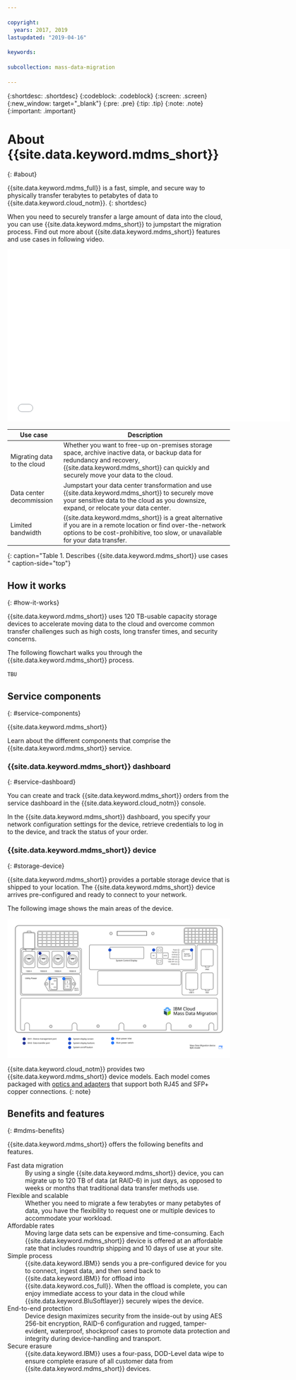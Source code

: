 ```yaml
---

copyright:
  years: 2017, 2019
lastupdated: "2019-04-16"

keywords:

subcollection: mass-data-migration

---
```


{:shortdesc: .shortdesc}
{:codeblock: .codeblock}
{:screen: .screen}
{:new_window: target="_blank"}
{:pre: .pre}
{:tip: .tip}
{:note: .note}
{:important: .important}


# About {{site.data.keyword.mdms_short}}
{: #about}

{{site.data.keyword.mdms_full}} is a fast, simple, and secure way to physically transfer terabytes to petabytes of data to {{site.data.keyword.cloud_notm}}.
{: shortdesc}

When you need to securely transfer a large amount of data into the cloud, you can use {{site.data.keyword.mdms_short}} to jumpstart the migration process. Find out more about {{site.data.keyword.mdms_short}} features and use cases in following video.

<iframe class="embed-responsive-item" id="youtubeplayer" title="Mass Data Migration provides a fast, simple and secure way to transfer data to the IBM Cloud" type="text/html" width="640" height="390" src="//www.youtube.com/embed/eNSlUoswvss?rel=0" frameborder="0" webkitallowfullscreen mozallowfullscreen allowfullscreen> </iframe>


| Use case | Description |
| --- | --- |
| Migrating data to the cloud | Whether you want to free-up on-premises storage space, archive inactive data, or backup data for redundancy and recovery, {{site.data.keyword.mdms_short}} can quickly and securely move your data to the cloud. |
| Data center decommission | Jumpstart your data center transformation and use {{site.data.keyword.mdms_short}} to securely move your sensitive data to the cloud as you downsize, expand, or relocate your data center. |
| Limited bandwidth | {{site.data.keyword.mdms_short}} is a great alternative if you are in a remote location or find over-the-network options to be cost-prohibitive, too slow, or unavailable for your data transfer. |
{: caption="Table 1. Describes {{site.data.keyword.mdms_short}} use cases " caption-side="top"}

## How it works
{: #how-it-works}

{{site.data.keyword.mdms_short}} uses 120 TB-usable capacity storage devices to accelerate moving data to the cloud and overcome common transfer challenges such as high costs, long transfer times, and security concerns.

The following flowchart walks you through the {{site.data.keyword.mdms_short}} process.

`TBU`


## Service components
{: #service-components}

{{site.data.keyword.mdms_short}} 

Learn about the different components that comprise the {{site.data.keyword.mdms_short}} service.

### {{site.data.keyword.mdms_short}} dashboard
{: #service-dashboard}

You can create and track {{site.data.keyword.mdms_short}} orders from the service dashboard in the {{site.data.keyword.cloud_notm}} console.

In the {{site.data.keyword.mdms_short}} dashboard, you specify your network configuration settings for the device, retrieve credentials to log in to the device, and track the status of your order.  

### {{site.data.keyword.mdms_short}} device
{: #storage-device}

{{site.data.keyword.mdms_short}} provides a portable storage device that is shipped to your location. The {{site.data.keyword.mdms_short}} device arrives pre-configured and ready to connect to your network. 

The following image shows the main areas of the device.

<a href="https://{DomainName}/docs/api/content/mass-data-migration/images/mdms-device-rj45.svg">
  <img src="images/mdms-device-rj45.svg" alt="Top-down view of the Mass Data Migration device">
</a>

{{site.data.keyword.cloud_notm}} provides two {{site.data.keyword.mdms_short}} device models. Each model comes packaged with [optics and adapters](/docs/infrastructure/mass-data-migration?topic=mass-data-migration-inventory-checklists) that support both RJ45 and SFP+ copper connections.
{: note} 

## Benefits and features
{: #mdms-benefits}

{{site.data.keyword.mdms_short}} offers the following benefits and features.

<dl>
   <dt>Fast data migration</dt>
      <dd>By using a single {{site.data.keyword.mdms_short}} device, you can migrate up to 120 TB of data (at RAID-6) in just days, as opposed to weeks or months that traditional data transfer methods use.</dd>
   <dt>Flexible and scalable</dt>
      <dd>Whether you need to migrate a few terabytes or many petabytes of data, you have the flexibility to request one or multiple devices to accommodate your workload.</dd>
   <dt>Affordable rates</dt>
      <dd>Moving large data sets can be expensive and time-consuming. Each {{site.data.keyword.mdms_short}} device is offered at an affordable rate that includes roundtrip shipping and 10 days of use at your site.</dd>
   <dt>Simple process</dt>
      <dd>{{site.data.keyword.IBM}} sends you a pre-configured device for you to connect, ingest data, and then send back to {{site.data.keyword.IBM}} for offload into {{site.data.keyword.cos_full}}. When the offload is complete, you can enjoy immediate access to your data in the cloud while {{site.data.keyword.BluSoftlayer}} securely wipes the device.</dd>
   <dt>End-to-end protection</dt>
      <dd>Device design maximizes security from the inside-out by using AES 256-bit encryption, RAID-6 configuration and rugged, tamper-evident, waterproof, shockproof cases to promote data protection and integrity during device-handling and transport.</dd>
   <dt>Secure erasure</dt>
      <dd>{{site.data.keyword.IBM}} uses a four-pass, DOD-Level data wipe to ensure complete erasure of all customer data from {{site.data.keyword.mdms_short}} devices.</dd>
</dl>





